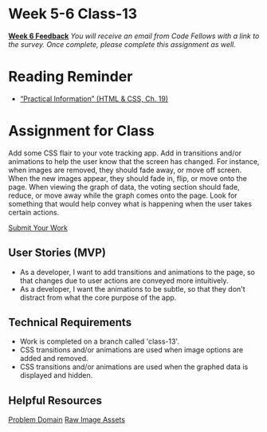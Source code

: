 # Week 5-6 Class-13
[**Week 6 Feedback**](https://canvas.instructure.com/courses/1176151/modules/items/13085669)
*You will receive an email from Code Fellows with a link to the survey. Once complete, please complete this assignment as well.*

# Reading Reminder
* [“Practical Information” (HTML & CSS, Ch. 19)](https://canvas.instructure.com/courses/1176151/modules/items/13085671)

# Assignment for Class
Add some CSS flair to your vote tracking app. Add in transitions and/or animations to help the user know that the screen has changed. For instance, when images are removed, they should fade away, or move off screen. When the new images appear, they should fade in, flip, or move onto the page. When viewing the graph of data, the voting section should fade, reduce, or move away while the graph comes onto the page. Look for something that would help convey what is happening when the user takes certain actions.

[Submit Your Work](https://canvas.instructure.com/courses/1176151/modules/items/13085668)

## User Stories (MVP)
 - As a developer, I want to add transitions and animations to the page, so that changes due to user actions are conveyed more intuitively.
 - As a developer, I want the animations to be subtle, so that they don't distract from what the core purpose of the app.

## Technical Requirements
 - Work is completed on a branch called 'class-13'.
 - CSS transitions and/or animations are used when image options are added and removed.
 - CSS transitions and/or animations are used when the graphed data is displayed and hidden.

## Helpful Resources
[Problem Domain](../assets/README.md)
[Raw Image Assets](../assets/imgs)
